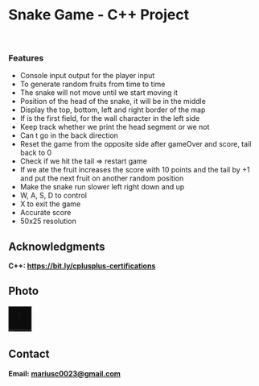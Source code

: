 <h1>Snake Game - C++ Project</h1>
<br>
<h3>Features</h3>
<ul>
    <li>Console input output for the player input</li>
    <li>To generate random fruits from time to time</li>
    <li>The snake will not move until we start moving it</li>
    <li>Position of the head of the snake, it will be in the middle</li>
    <li>Display the top, bottom, left and right border of the map</li>
    <li>If is the first field, for the wall character in the left side</li>
    <li>Keep track whether we print the head segment or we not</li>
    <li>Can t go in the back direction</li>
    <li>Reset the game from the opposite side after gameOver and score, tail back to 0</li>
    <li>Check if we hit the tail => restart game</li>
    <li>If we ate the fruit increases the score with 10 points and the tail by +1 and put the next fruit on another random position</li>
    <li>Make the snake run slower left right down and up</li>
    <li>W, A, S, D to control</li>
    <li>X to exit the game</li>
    <li>Accurate score</li>
    <li>50x25 resolution</li>
</ul>

<h2>Acknowledgments</h2>

<b> C++: https://bit.ly/cplusplus-certifications<b>
<br>


<h2>Photo</h2>
<img src="image.png" with="50" height="50">
<br>

<h2>Contact</h2>

<b> Email: mariusc0023@gmail.com </b>
